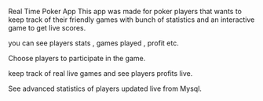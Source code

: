 Real Time Poker App
This app was made for poker players that wants to keep track of their friendly games with bunch of statistics and an interactive game to get live scores.

you can see players stats , games played , profit etc.

Choose players to participate in the game.

keep track of real live games and see players profits live.

See advanced statistics of players updated live from Mysql.
